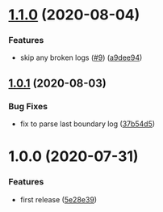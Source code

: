 # [1.1.0](https://github.com/satoruk/bullet_log_parser/compare/v1.0.1...v1.1.0) (2020-08-04)


### Features

* skip any broken logs ([#9](https://github.com/satoruk/bullet_log_parser/issues/9)) ([a9dee94](https://github.com/satoruk/bullet_log_parser/commit/a9dee945ed89b5ce300969fa83efa5fb09b5f49a))

## [1.0.1](https://github.com/satoruk/bullet_log_parser/compare/v1.0.0...v1.0.1) (2020-08-03)


### Bug Fixes

* fix to parse last boundary log ([37b54d5](https://github.com/satoruk/bullet_log_parser/commit/37b54d52ef50a61f2cc6f1e699584d57ac6bbf6b))

# 1.0.0 (2020-07-31)


### Features

* first release ([5e28e39](https://github.com/satoruk/bullet_log_parser/commit/5e28e39dba70218f4e93de904f53d7018eed4472))
